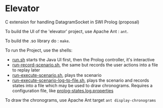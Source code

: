 # Elevator
C extension for handling DatagramSocket in SWI Prolog (proposal)

To build the UI of the 'elevator' project, use Apache Ant : `ant`.

To build the .so library do : `make`.

To run the Project, use the shells:
* [run.sh](run.sh) starts the Java UI first, then the Prolog controller, it's interactive
* [run-record-scenario.sh](run-record-scenario.sh), the same but records the user actions into a file to replay later
* [run-execute-scenario.sh](run-execute-scenario.sh), plays the scenario
* [run-execute-scenario-log-to-file.sh](run-execute-scenario-log-to-file.sh), plays the scenario and records states into a file which may be used to draw chronograms. Requires a configuration file, like [prolog-states.log.properties](prolog-states.log.properties)

To draw the chronograms, use Apache Ant target `ant display-chronograms`
